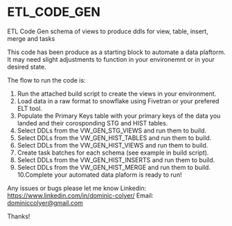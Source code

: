 # ETL_CODE_GEN
ETL Code Gen schema of views to produce ddls for view, table, insert, merge and tasks

This code has been produce as a starting block to automate a data plaftorm. It may need slight adjustments to function in your environemnt or in your desired state.

The flow to run the code is:
1. Run the attached build script to create the views in your environment.
2. Load data in a raw format to snowflake using Fivetran or your prefered ELT tool.
3. Populate the Primary Keys table with your primary keys of the data you landed and their corosponding STG and HIST tables.
4. Select DDLs from the VW_GEN_STG_VIEWS and run them to build.
5. Select DDLs from the VW_GEN_HIST_TABLES and run them to build.
6. Select DDLs from the VW_GEN_HIST_VIEWS and run them to build.
7. Create task batches for each schema (see example in build script).
8. Select DDLs from the VW_GEN_HIST_INSERTS and run them to build.
9. Select DDLs from the VW_GEN_HIST_MERGE and run them to build.
10.Complete your automated data plaform is ready to run!

Any issues or bugs please let me know
Linkedin: https://www.linkedin.com/in/dominic-colyer/
Email: dominiccolyer@gmail.com

Thanks!
